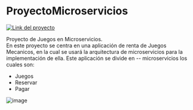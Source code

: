 # ProyectoMicroservicios

[![Link del proyecto](https://upload.wikimedia.org/wikipedia/commons/thumb/8/82/Render_logo.svg/512px-Render_logo.svg.png)](https://generaljuegos-pag.onrender.com/)


Proyecto de Juegos en Microservicios. <br> 
En este proyecto se centra en una aplicación de renta de Juegos Mecanicos, en la cual se usará la arquitectura de microservicios para la implementación de ella. 
Este aplicación se divide en -- microservicios los cuales son:

- Juegos
- Reservar
- Pagar

![image](https://github.com/user-attachments/assets/66b7c141-1f9a-4813-ae35-2a3592e845db)
